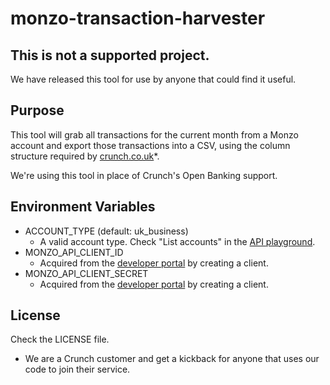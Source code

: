 # monzo-transaction-harvester

## This is not a supported project.

We have released this tool for use by anyone that could find it useful.

## Purpose

This tool will grab all transactions for the current month from a Monzo account and export those transactions into a CSV, using the column structure required by [crunch.co.uk](https://crunch.co.uk/referrals/?c2c=CoolStud2)*.

We're using this tool in place of Crunch's Open Banking support.

## Environment Variables

* ACCOUNT_TYPE (default: uk_business)
    * A valid account type. Check "List accounts" in the [API playground](https://docs.monzo.com/#list-accounts).
* MONZO_API_CLIENT_ID
    * Acquired from the [developer portal](https://developers.monzo.com) by creating a client.
* MONZO_API_CLIENT_SECRET
    * Acquired from the [developer portal](https://developers.monzo.com) by creating a client.

## License

Check the LICENSE file.

* We are a Crunch customer and get a kickback for anyone that uses our code to join their service.
